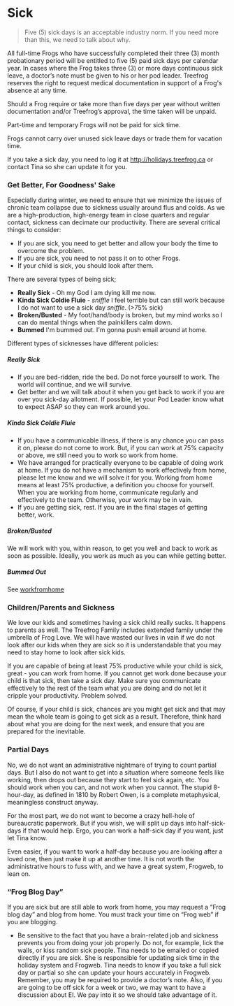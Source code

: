 # Sick

> Five (5) sick days is an acceptable industry norm. If you need more than this, we need to talk about why.

All full-time Frogs who have successfully completed their three (3) month probationary period will be entitled to five (5) paid sick days per calendar year. In cases where the Frog takes three (3) or more days continuous sick leave, a doctor’s note must be given to his or her pod leader. Treefrog reserves the right to request medical documentation in support of a Frog's absence at any time.

Should a Frog require or take more than five days per year without written documentation and/or Treefrog’s approval, the time taken will be unpaid.

Part-time and temporary Frogs will not be paid for sick time.

Frogs cannot carry over unused sick leave days or trade them for vacation time.

If you take a sick day, you need to log it at http://holidays.treefrog.ca or contact Tina so she can update it for you.

### Get Better, For Goodness' Sake

Especially during winter, we need to ensure that we minimize the issues of chronic team collapse due to sickness usually around flus and colds. As we are a high-production, high-energy team in close quarters and regular contact, sickness can decimate our productivity. There are several critical things to consider:

- If you are sick, you need to get better and allow your body the time to overcome the problem.
- If you are sick, you need to not pass it on to other Frogs.
- If your child is sick, you should look after them.

There are several types of being sick;

- **Really Sick** - Oh my God I am dying kill me now.
- **Kinda Sick Coldie Fluie** - *sniffle* I feel terrible but can still work because I do not want to use a sick day *sniffle*. (>75% sick)
- **Broken/Busted** - My foot/hand/body is broken, but my mind works so I can do mental things when the painkillers calm down.
- **Bummed** I'm bummed out. I'm gonna push email around at home.

Different types of sicknesses have different policies:

##### Really Sick

- If you are bed-ridden, ride the bed. Do not force yourself to work. The world will continue, and we will survive.
- Get better and we will talk about it when you get back to work if you are over you sick-day allotment. If possible, let your Pod Leader know what to expect ASAP so they can work around you.

##### Kinda Sick Coldie Fluie

- If you have a communicable illness, if there is any chance you can pass it on, please do not come to work. But, if you can work at 75% capacity or above, we still need you to work so work from home.
- We have arranged for practically everyone to be capable of doing work at home. If you do not have a mechanism to work effectively from home, please let me know and we will solve it for you. Working from home means at least 75% productive, a definition you choose for yourself. When you are working from home, communicate regularly and effectively to the team. Otherwise, your work may be in vain.
- If you are getting sick, rest. If you are in the final stages of getting better, work.

##### Broken/Busted

We will work with you, within reason, to get you well and back to work as soon as possible. Ideally, you work as much as you can while getting better.

##### Bummed Out

See [workfromhome](manual/workfromhome)

### Children/Parents and Sickness

We love our kids and sometimes having a sick child really sucks. It happens to parents as well. The Treefrog Family includes extended family under the umbrella of Frog Love. We will have wasted our lives in vain if we do not look after our kids when they are sick so it is understandable that you may need to stay home to look after sick kids.

If you are capable of being at least 75% productive while your child is sick, great - you can work from home. If you cannot get work done because your child is that sick, then take a sick day. Make sure you communicate effectively to the rest of the team what you are doing and do not let it cripple your productivity. Problem solved.

Of course, if your child is sick, chances are you might get sick and that may mean the whole team is going to get sick as a result. Therefore, think hard about what you are doing for the next week, and ensure that you are prepared for the inevitable.

### Partial Days

No, we do not want an administrative nightmare of trying to count partial days. But I also do not want to get into a situation where someone feels like working, then drops out because they start to feel sick again, etc. You should work when you can, and not work when you cannot. The stupid 8-hour-day, as defined in 1810 by Robert Owen, is a complete metaphysical, meaningless construct anyway.

For the most part, we do not want to become a crazy hell-hole of bureaucratic paperwork. But if you wish, we will split up days into half-sick-days if that would help. Ergo, you can work a half-sick day if you want, just let Tina know.

Even easier, if you want to work a half-day because you are looking after a loved one, then just make it up at another time. It is not worth the administrative hours to fuss with, and we have a great system, Frogweb, to lean on.

### “Frog Blog Day”

If you are sick but are still able to work from home, you may request a “Frog blog day” and blog from home. You must track your time on “Frog web” if you are blogging.

* Be sensitive to the fact that you have a brain-related job and sickness prevents you from doing your job properly. Do not, for example, lick the walls, or kiss random sick people. Tina needs to be emailed or copied directly if you are sick. She is responsible for updating sick time in the holiday system and Frogweb. Tina needs to know if you take a full sick day or partial so she can update your hours accurately in Frogweb. Remember, you may be required to provide a doctor’s note. Also, if you are going to be off sick for a week or two, we may want to have a discussion about EI. We pay into it so we should take advantage of it.
